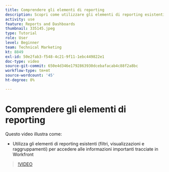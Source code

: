 ```yaml
---
title: Comprendere gli elementi di reporting
description: Scopri come utilizzare gli elementi di reporting esistenti (filtri, visualizzazioni e raggruppamenti) per accedere alle informazioni tracciate in Workfront.
activity: use
feature: Reports and Dashboards
thumbnail: 335145.jpeg
type: Tutorial
role: User
level: Beginner
team: Technical Marketing
kt: 8849
exl-id: 50e2fab3-f548-4c21-9f11-1ebc449822e1
doc-type: video
source-git-commit: 650e4d346e1792863930dcebafacab4c88f2a8bc
workflow-type: tm+mt
source-wordcount: '45'
ht-degree: 0%

---
```


# Comprendere gli elementi di reporting

Questo video illustra come:

* Utilizza gli elementi di reporting esistenti (filtri, visualizzazioni e raggruppamenti) per accedere alle informazioni importanti tracciate in Workfront

>[!VIDEO](https://video.tv.adobe.com/v/335145/?quality=12&learn=on)
